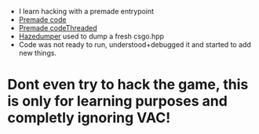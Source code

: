 - I learn hacking with a premade entrypoint 
- [Premade code](https://pastebin.com/WNNrPYrK)
- [Premade codeThreaded](https://pastebin.com/cNSBwtGa)
- [Hazedumper](https://github.com/frk1/hazedumper) used to dump a fresh csgo.hpp
- Code was not ready to run, understood+debugged it and started to add new things.
# Dont even try to hack the game, this is only for learning purposes and completly ignoring VAC!
